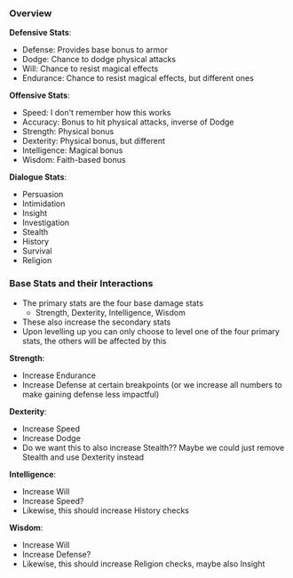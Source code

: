 ### Overview
**Defensive Stats**:
- Defense: Provides base bonus to armor
- Dodge: Chance to dodge physical attacks
- Will: Chance to resist magical effects
- Endurance: Chance to resist magical effects, but different ones

**Offensive Stats**:
- Speed: I don't remember how this works
- Accuracy: Bonus to hit physical attacks, inverse of Dodge
- Strength: Physical bonus
- Dexterity: Physical bonus, but different
- Intelligence: Magical bonus
- Wisdom: Faith-based bonus

**Dialogue Stats**:
- Persuasion
- Intimidation
- Insight
- Investigation
- Stealth
- History
- Survival
- Religion

### Base Stats and their Interactions
- The primary stats are the four base damage stats
	- Strength, Dexterity, Intelligence, Wisdom
- These also increase the secondary stats
- Upon levelling up you can only choose to level one of the four primary stats, the others will be affected by this

**Strength**:
- Increase Endurance
- Increase Defense at certain breakpoints (or we increase all numbers to make gaining defense less impactful)

**Dexterity**:
- Increase Speed
- Increase Dodge
- Do we want this to also increase Stealth?? Maybe we could just remove Stealth and use Dexterity instead

**Intelligence**:
- Increase Will
- Increase Speed?
- Likewise, this should increase History checks

**Wisdom**:
- Increase Will
- Increase Defense?
- Likewise, this should increase Religion checks, maybe also Insight
